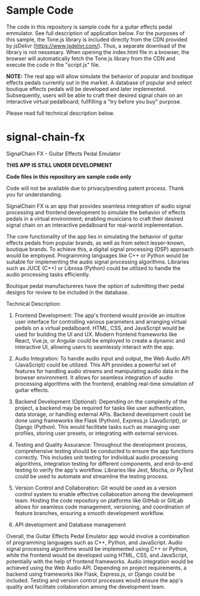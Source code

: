 # Sample Code
The code in this repository is sample code for a guitar effects pedal emmulator. See full description of application below. For the purposes of this sample, the Tone.js library is included directly from the CDN provided by jsDelivr (https://www.jsdelivr.com/). Thus, a separate download of the library is not nessesary. When opening the index.html file in a browser, the browser will automatically fetch the Tone.js library from the CDN and execute the code in the "script.js" file.

**NOTE:** 
The real app will allow simulate the behavior of popular and boutique effects pedals currently out in the market. A database of popular and select boutique effects pedals will be developed and later implemented. Subsequently, users will be able to craft their desired signal chain on an interactive virtual pedalboard; fullfilling a "try before you buy" purpose. 

Please read full technical description below. 


# signal-chain-fx
SignalChain FX - Guitar Effects Pedal Emulator 

**THIS APP IS STILL UNDER DEVELOPMENT**

**Code files in this repository are sample code only**

Code will not be available due to privacy/pending patent process. Thank you for understanding.

SignalChain FX is an app that provides seamless integration of audio signal processing and frontend development to simulate the behavior of effects pedals in a virtual environment; enabling musicians to craft their desired signal chain on an interactive pedalboard for real-world implementation.

The core functionality of the app lies in simulating the behavior of guitar effects pedals from popular brands, as well as from select lesser-known, boutique brands. To achieve this, a digital signal processing (DSP) approach would be employed. Programming languages like C++ or Python would be suitable for implementing the audio signal processing algorithms. Libraries such as JUCE (C++) or Librosa (Python) could be utilized to handle the audio processing tasks efficiently.

Boutique pedal manufactureres have the option of submitting their pedal designs for review to be included in the database.

Technical Description:

1. Frontend Development:
The app's frontend would provide an intuitive user interface for controlling various parameters and arranging virtual pedals on a virtual pedalboard. HTML, CSS, and JavaScript would be used for building the UI and UX. Modern frontend frameworks like React, Vue.js, or Angular could be employed to create a dynamic and interactive UI, allowing users to seamlessly interact with the app.

2. Audio Integration: 
To handle audio input and output, the Web Audio API (JavaScript) could be utilized. This API provides a powerful set of features for handling audio streams and manipulating audio data in the browser environment. It allows for seamless integration of audio processing algorithms with the frontend, enabling real-time simulation of guitar effects.

3. Backend Development (Optional): 
Depending on the complexity of the project, a backend may be required for tasks like user authentication, data storage, or handling external APIs. Backend development could be done using frameworks like Flask (Python), Express.js (JavaScript), or Django (Python). This would facilitate tasks such as managing user profiles, storing user presets, or integrating with external services.

4. Testing and Quality Assurance:
Throughout the development process, comprehensive testing should be conducted to ensure the app functions correctly. This includes unit testing for individual audio processing algorithms, integration testing for different components, and end-to-end testing to verify the app's workflow. Libraries like Jest, Mocha, or PyTest could be used to automate and streamline the testing process.

5. Version Control and Collaboration:
Git would be used as a version control system to enable effective collaboration among the development team. Hosting the code repository on platforms like GitHub or GitLab allows for seamless code management, versioning, and coordination of feature branches, ensuring a smooth development workflow.

6. API development and Database management

Overall, the Guitar Effects Pedal Emulator app would involve a combination of programming languages such as C++, Python, and JavaScript. Audio signal processing algorithms would be implemented using C++ or Python, while the frontend would be developed using HTML, CSS, and JavaScript, potentially with the help of frontend frameworks. Audio integration would be achieved using the Web Audio API. Depending on project requirements, a backend using frameworks like Flask, Express.js, or Django could be included. Testing and version control processes would ensure the app's quality and facilitate collaboration among the development team.
